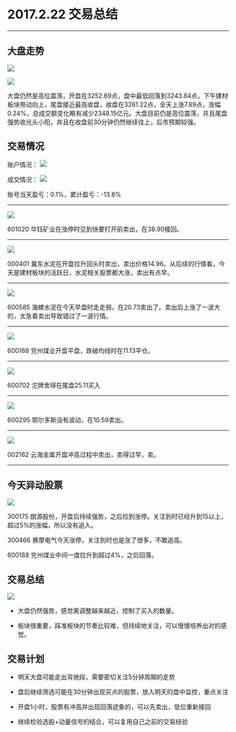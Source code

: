 # 2017.2.22 交易总结

------

## 大盘走势

![](./pic/20170222-dapan2.png)

![](./pic/20170222-dapan.png)

大盘仍然是高位震荡，开盘在3252.69点，盘中最低回落到3243.84点，下午建材板块带动向上，尾盘接近最高收盘，收盘在3261.22点，全天上涨7.89点，涨幅0.24%，总成交额变化略有减少2348.15亿元。大盘目前仍是高位震荡，并且尾盘强势收光头小阳，并且在收盘前30分钟仍然继续往上，后市预期较强。

## 交易情况

账户情况：
![](./pic/20170222-zhanghu.png)

成交情况：
![](./pic/20170222-chengjiao.png)

账号当天盈亏：0.1%，累计盈亏：-13.8%

------

![](./pic/20170222-601020.png)

601020 华钰矿业在涨停时见到快要打开前卖出，在38.90接回。

------

![](./pic/20170222-000401.png)

000401 冀东水泥在开盘拉升回头时卖出，卖出价格14.96。从后续的行情看，今天是建材板块的活跃日，水泥相关股票都大涨，卖出有点早。

------

![](./pic/20170222-600585.png)

600585 海螺水泥在今天早盘时走走弱，在20.73卖出了。卖出后上涨了一波大的，太急着卖出导致错过了一波行情。

------

![](./pic/20170222-600188.png)

600188 兖州煤业开盘平盘，跌破均线时在11.13平仓。

------

![](./pic/20170222-600702.png)

600702 沱牌舍得在尾盘25.11买入

------

![](./pic/20170222-600295.png)

600295 鄂尔多斯没有波动，在10.59卖出。

------

![](./pic/20170222-002182.png)

002182 云海金属开盘冲高过程中卖出，卖得过早，卖。

------

## 今天异动股票

![](./pic/20170221-300175.png)

300175 朗源股份，开盘后持续强势，之后拉到涨停。关注到时已经升到15以上，超过5%的涨幅，所以没有追入。



300466 赛摩电气今天涨停，关注到时也是涨了很多，不敢追高。

600188 兖州煤业中间一度拉升到超过4%，之后回落。

## 交易总结

![](./pic/20170221-dapan.png)

- 大盘仍然强势，感觉离调整越来越近，控制了买入的数量。

- 板块很重要，踩准板块的节奏比较难，但持续地关注，可以慢慢培养出对的感觉。

## 交易计划

- 明天大盘可能走出背驰段，需要密切关注5分钟周期的走势

- 盘后继续筛选可能在30分钟出现买点的股票，放入明天的盘中监控，重点关注

- 开盘1小时，股票有冲高并出现回落迹象的，可以先卖出，低位重新接回

- 继续检验选股+动量信号的结合，可以复用自己之前的交易经验

